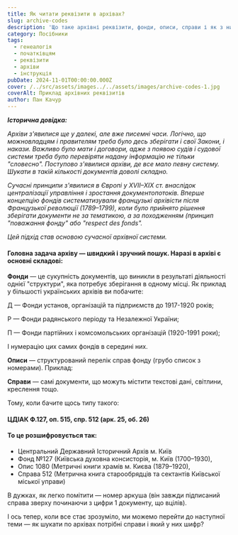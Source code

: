 ```yaml
---
title: Як читати реквізити в архівах?
slug: archive-codes
description: 'Що таке архівні реквізити, фонди, описи, справи і як з ними працювати?'
category: Посібники
tags:
  - генеалогія
  - початківцям
  - реквізити
  - архіви
  - інструкція
pubDate: 2024-11-01T00:00:00.000Z
cover: /../src/assets/images../../assets/images/archive-codes-1.jpg
coverAlt: Приклад архівних реквізитів
author: Пан Качур
---
```


***Історична довідка:***

*Архіви з'явилися ще у далекі, але вже писемні часи. Логічно, що можновладцям і правителям треба було десь зберігати і свої Закони, і накази. Важливо було мати і договори, адже з появою судів і судової системи треба було перевіряти надану інформацію не тільки "словесно". Поступово з'явилися архіви, де все мало певну систему. Шукати в такій кількості документів доволі складно.*

*Сучасні принципи з'явилися в Європі у XVII–XIX ст. внаслідок централізації управління і зростання документопотоків. Вперше концепцію фондів систематизували французькі архівісти після Французької революції (1789–1799), коли було прийнято рішення зберігати документи не за тематикою, а за походженням (принцип "поважання фонду" або "respect des fonds".*

*Цей підхід став основою сучасної архівної системи.*

#### **Головна задача архіву — швидкий і зручний пошук. Наразі в архіві є основні складові:**

**Фонди** — це сукупність документів, що виникли в результаті діяльності однієї "структури", яка потребує зберігання в одному місці. Як приклад у більшості українських архівів ви побачите:

Д — Фонди установ, організацій та підприємств до 1917-1920 років;

Р — Фонди радянського періоду та Незалежної України;

П — Фонди партійних і комсомольських організацій (1920-1991 роки);

І нумерацію цих самих фондів в середині них.

**Описи** — структурований перелік справ фонду (грубо список з номерами). Приклад:

**Справи** — самі документи, що можуть містити текстові дані, світлини, креслення тощо.

Тому, коли бачите щось типу такого:

#### **ЦДІАК Ф.127, оп. 515, спр. 512 (арк. 25, об. 26)**

#### То це розшифровується так:

* Центральний Державний Історичний Архів м. Київ
* Фонд №127 (Київська духовна консисторія, м. Київ	(1700–1930),
* Опис 1080 (Метричні книги храмів м. Києва (1879–1920),
* Справа 512 (Метрична книга старообрядців та сектантів Київської міської управи)

В дужках, як легко помітити — номер аркуша (він завжди підписаний справа зверху починаючи з цифри 1 документу, що вцілів).

І ось тепер, коли все стає зрозуміло, ми можемо перейти до наступної теми — як шукати по архівах потрібні справи і який у них шифр?
